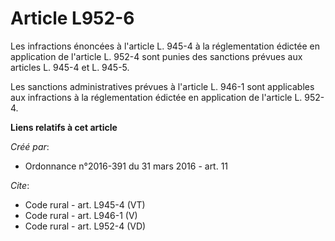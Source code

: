# Article L952-6

Les infractions énoncées à l'article L. 945-4 à la réglementation édictée en application de l'article L. 952-4 sont punies
des sanctions prévues aux articles L. 945-4 et L. 945-5. 

Les sanctions administratives prévues à l'article L. 946-1 sont applicables aux infractions à la réglementation édictée en
application de l'article L. 952-4.

**Liens relatifs à cet article**

_Créé par_:

  - Ordonnance n°2016-391 du 31 mars 2016 - art. 11

_Cite_:

  - Code rural - art. L945-4 (VT)
  - Code rural - art. L946-1 (V)
  - Code rural - art. L952-4 (VD)
